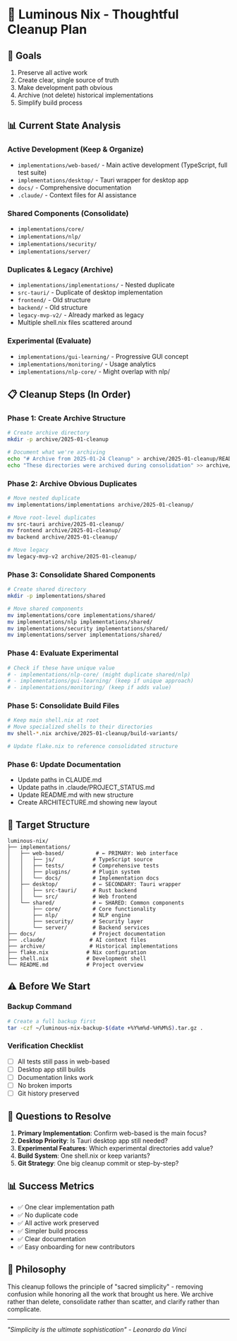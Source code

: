 # 🧹 Luminous Nix - Thoughtful Cleanup Plan

## 🎯 Goals
1. Preserve all active work
2. Create clear, single source of truth
3. Make development path obvious
4. Archive (not delete) historical implementations
5. Simplify build process

## 📊 Current State Analysis

### Active Development (Keep & Organize)
- `implementations/web-based/` - Main active development (TypeScript, full test suite)
- `implementations/desktop/` - Tauri wrapper for desktop app
- `docs/` - Comprehensive documentation
- `.claude/` - Context files for AI assistance

### Shared Components (Consolidate)
- `implementations/core/`
- `implementations/nlp/`
- `implementations/security/`
- `implementations/server/`

### Duplicates & Legacy (Archive)
- `implementations/implementations/` - Nested duplicate
- `src-tauri/` - Duplicate of desktop implementation  
- `frontend/` - Old structure
- `backend/` - Old structure
- `legacy-mvp-v2/` - Already marked as legacy
- Multiple shell.nix files scattered around

### Experimental (Evaluate)
- `implementations/gui-learning/` - Progressive GUI concept
- `implementations/monitoring/` - Usage analytics
- `implementations/nlp-core/` - Might overlap with nlp/

## 📋 Cleanup Steps (In Order)

### Phase 1: Create Archive Structure
```bash
# Create archive directory
mkdir -p archive/2025-01-cleanup

# Document what we're archiving
echo "# Archive from 2025-01-24 Cleanup" > archive/2025-01-cleanup/README.md
echo "These directories were archived during consolidation" >> archive/2025-01-cleanup/README.md
```

### Phase 2: Archive Obvious Duplicates
```bash
# Move nested duplicate
mv implementations/implementations archive/2025-01-cleanup/

# Move root-level duplicates
mv src-tauri archive/2025-01-cleanup/
mv frontend archive/2025-01-cleanup/
mv backend archive/2025-01-cleanup/

# Move legacy
mv legacy-mvp-v2 archive/2025-01-cleanup/
```

### Phase 3: Consolidate Shared Components
```bash
# Create shared directory
mkdir -p implementations/shared

# Move shared components
mv implementations/core implementations/shared/
mv implementations/nlp implementations/shared/
mv implementations/security implementations/shared/
mv implementations/server implementations/shared/
```

### Phase 4: Evaluate Experimental
```bash
# Check if these have unique value
# - implementations/nlp-core/ (might duplicate shared/nlp)
# - implementations/gui-learning/ (keep if unique approach)
# - implementations/monitoring/ (keep if adds value)
```

### Phase 5: Consolidate Build Files
```bash
# Keep main shell.nix at root
# Move specialized shells to their directories
mv shell-*.nix archive/2025-01-cleanup/build-variants/

# Update flake.nix to reference consolidated structure
```

### Phase 6: Update Documentation
- Update paths in CLAUDE.md
- Update paths in .claude/PROJECT_STATUS.md
- Update README.md with new structure
- Create ARCHITECTURE.md showing new layout

## 🎯 Target Structure

```
luminous-nix/
├── implementations/
│   ├── web-based/          # ← PRIMARY: Web interface
│   │   ├── js/            # TypeScript source
│   │   ├── tests/         # Comprehensive tests
│   │   ├── plugins/       # Plugin system
│   │   └── docs/          # Implementation docs
│   ├── desktop/           # ← SECONDARY: Tauri wrapper
│   │   ├── src-tauri/     # Rust backend
│   │   └── src/           # Web frontend
│   └── shared/            # ← SHARED: Common components
│       ├── core/          # Core functionality
│       ├── nlp/           # NLP engine
│       ├── security/      # Security layer
│       └── server/        # Backend services
├── docs/                  # Project documentation
├── .claude/              # AI context files
├── archive/              # Historical implementations
├── flake.nix            # Nix configuration
├── shell.nix            # Development shell
└── README.md            # Project overview
```

## ⚠️ Before We Start

### Backup Command
```bash
# Create a full backup first
tar -czf ~/luminous-nix-backup-$(date +%Y%m%d-%H%M%S).tar.gz .
```

### Verification Checklist
- [ ] All tests still pass in web-based
- [ ] Desktop app still builds
- [ ] Documentation links work
- [ ] No broken imports
- [ ] Git history preserved

## 🤔 Questions to Resolve

1. **Primary Implementation**: Confirm web-based is the main focus?
2. **Desktop Priority**: Is Tauri desktop app still needed?
3. **Experimental Features**: Which experimental directories add value?
4. **Build System**: One shell.nix or keep variants?
5. **Git Strategy**: One big cleanup commit or step-by-step?

## 📊 Success Metrics

- ✅ One clear implementation path
- ✅ No duplicate code
- ✅ All active work preserved
- ✅ Simpler build process
- ✅ Clear documentation
- ✅ Easy onboarding for new contributors

## 💭 Philosophy

This cleanup follows the principle of "sacred simplicity" - removing confusion while honoring all the work that brought us here. We archive rather than delete, consolidate rather than scatter, and clarify rather than complicate.

---

*"Simplicity is the ultimate sophistication" - Leonardo da Vinci*